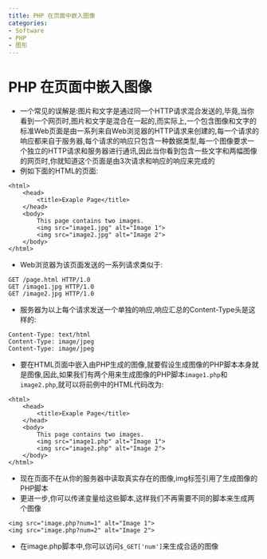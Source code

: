 ```yaml
---
title: PHP 在页面中嵌入图像
categories:
- Software
- PHP
- 图形
---
```

# PHP 在页面中嵌入图像

- 一个常见的误解是:图片和文字是通过同一个HTTP请求混合发送的,毕竟,当你看到一个网页时,图片和文字是混合在一起的,而实际上,一个包含图像和文字的标准Web页面是由一系列来自Web浏览器的HTTP请求来创建的,每一个请求的响应都来自于服务器,每个请求的响应只包含一种数据类型,每一个图像要求一个独立的HTTP请求和服务器进行通讯,因此当你看到包含一些文字和两幅图像的网页时,你就知道这个页面是由3次请求和响应的响应来完成的
- 例如下面的HTML的页面:

```php+HTML
<html>
    <head>
        <title>Exaple Page</title>
    </head>
    <body>
        This page contains two images.
        <img src="image1.jpg" alt="Image 1">
        <img src="image2.jpg" alt="Image 2">
    </body>
</html>
```

- Web浏览器为该页面发送的一系列请求类似于:

```
GET /page.html HTTP/1.0
GET /image1.jpg HTTP/1.0
GET /image2.jpg HTTP/1.0
```

- 服务器为以上每个请求发送一个单独的响应,响应汇总的Content-Type头是这样的:

```
Content-Type: text/html
Content-Type: image/jpeg
Content-Type: image/jpeg
```

- 要在HTML页面中嵌入由PHP生成的图像,就要假设生成图像的PHP脚本本身就是图像,因此,如果我们有两个用来生成图像的PHP脚本`image1.php`和`image2.php`,就可以将前例中的HTML代码改为:

```php+HTML
<html>
    <head>
        <title>Exaple Page</title>
    </head>
    <body>
        This page contains two images.
        <img src="image1.php" alt="Image 1">
        <img src="image2.php" alt="Image 2">
    </body>
</html>
```

- 现在页面不在从你的服务器中读取真实存在的图像,img标签引用了生成图像的PHP脚本
- 更进一步,你可以传递变量给这些脚本,这样我们不再需要不同的脚本来生成两个图像

```php+HTML
<img src="image.php?num=1" alt="Image 1">
<img src="image.php?num=2" alt="Image 2">
```

- 在image.php脚本中,你可以访问`$_GET['num']`来生成合适的图像